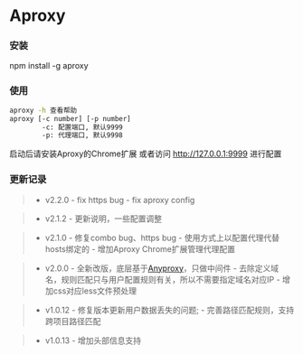 # Aproxy

### 安装

npm install -g aproxy

### 使用

````bash
aproxy -h 查看帮助
aproxy [-c number] [-p number]
        -c: 配置端口, 默认9999
        -p: 代理端口, 默认9998
````

启动后请安装Aproxy的Chrome扩展 或者访问 http://127.0.0.1:9999 进行配置

### 更新记录

> - v2.2.0
     - fix https bug
     - fix aproxy config

> - v2.1.2
     - 更新说明，一些配置调整

> - v2.1.0
     - 修复combo bug、https bug
     - 使用方式上以配置代理代替hosts绑定的
     - 增加Aproxy Chrome扩展管理代理配置

> - v2.0.0
     - 全新改版，底层基于[Anyproxy](https://github.com/alibaba/anyproxy)，只做中间件
     - 去除定义域名，规则匹配只与用户配置规则有关，所以不需要指定域名对应IP
     - 增加css对应less文件预处理

> - v1.0.12
     - 修复版本更新用户数据丢失的问题;
     - 完善路径匹配规则，支持跨项目路径匹配

> - v1.0.13
     - 增加头部信息支持
